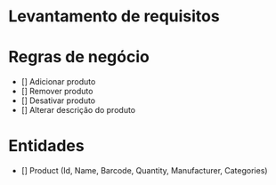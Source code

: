 # Levantamento de requisitos

# Regras de negócio
- [] Adicionar produto
- [] Remover produto
- [] Desativar produto
- [] Alterar descrição do produto

# Entidades

- [] Product (Id, Name, Barcode, Quantity, Manufacturer, Categories)




